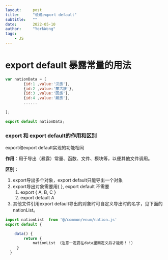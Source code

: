 ```yaml
---
layout:     post
title:      "说说export default"
subtitle:   ""
date:       2022-05-10
author:     "YorkWong"
tags:
    - JS
---
```

# export default 暴露常量的用法

```jsx
var nationData = [
		{id:1 ,value:'汉族'},
		{id:2 ,value:'蒙古族'},
		{id:3 ,value:'回族'},
		{id:4 ,value:'藏族'},
		......
 
];

export default nationData;
```

### export 和 export default的作用和区别

export和export default实现的功能相同

**作用**：用于导出（暴露）常量、函数、文件、模块等，以便其他文件调用。

**区别**：

1. export导出多个对象，export default只能导出一个对象
2. export导出对象需要用{ }, export default 不需要 
    1. export { A, B, C }
    2. export default A
3. 其他文件引用export default导出的对象时可自定义导出时的名字，见下面的nationList。

```jsx
import nationList  from '@/common/enum/nation.js'
export default {

	data() {
		return {
			nationList （注意一定要在data里面定义后才能用！！）
     }
  }
```